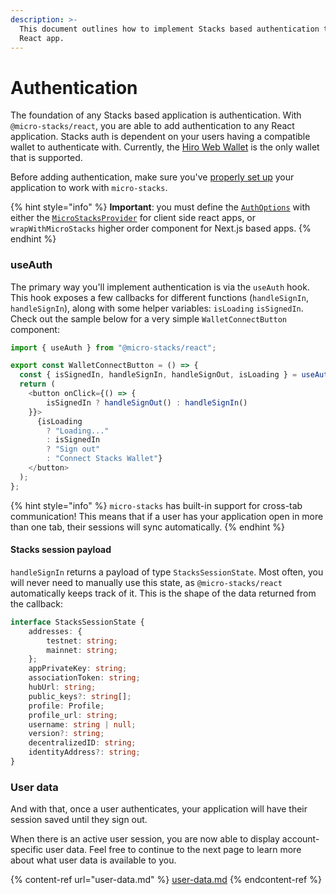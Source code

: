 ```yaml
---
description: >-
  This document outlines how to implement Stacks based authentication to your
  React app.
---
```


# Authentication

The foundation of any Stacks based application is authentication. With `@micro-stacks/react`, you are able to add authentication to any React application. Stacks auth is dependent on your users having a compatible wallet to authenticate with. Currently, the [Hiro Web Wallet](https://hiro.so/wallet/install-web) is the only wallet that is supported.&#x20;

Before adding authentication, make sure you've [properly set up](./) your application to work with `micro-stacks`.

{% hint style="info" %}
**Important**: you must define the [`AuthOptions`](./#authoptions) with either the [`MicroStacksProvider`](./#microstacksprovider) for client side react apps, or `wrapWithMicroStacks` higher order component for Next.js based apps.
{% endhint %}

### useAuth

The primary way you'll implement authentication is via the `useAuth` hook. This hook exposes a few callbacks for different functions (`handleSignIn`, `handleSignIn`), along with some helper variables: `isLoading` `isSignedIn`. Check out the sample below for a very simple `WalletConnectButton` component:

```typescript
import { useAuth } from "@micro-stacks/react";

export const WalletConnectButton = () => {
  const { isSignedIn, handleSignIn, handleSignOut, isLoading } = useAuth();
  return (
    <button onClick={() => {
		isSignedIn ? handleSignOut() : handleSignIn()
	}}>
      {isLoading
        ? "Loading..."
        : isSignedIn
        ? "Sign out"
        : "Connect Stacks Wallet"}
    </button>
  );
};
```

{% hint style="info" %}
`micro-stacks` has built-in support for cross-tab communication! This means that if a user has your application open in more than one tab, their sessions will sync automatically.
{% endhint %}

#### Stacks session payload

`handleSignIn` returns a payload of type `StacksSessionState`. Most often, you will never need to manually use this state, as `@micro-stacks/react` automatically keeps track of it. This is the shape of the data returned from the callback:

```typescript
interface StacksSessionState {
    addresses: {
        testnet: string;
        mainnet: string;
    };
    appPrivateKey: string;
    associationToken: string;
    hubUrl: string;
    public_keys?: string[];
    profile: Profile;
    profile_url: string;
    username: string | null;
    version?: string;
    decentralizedID: string;
    identityAddress?: string;
}
```

### User data

And with that, once a user authenticates, your application will have their session saved until they sign out.

When there is an active user session, you are now able to display account-specific user data. Feel free to continue to the next page to learn more about what user data is available to you.

{% content-ref url="user-data.md" %}
[user-data.md](user-data.md)
{% endcontent-ref %}
